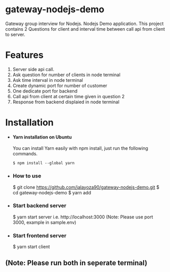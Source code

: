 # gateway-nodejs-demo
Gateway group interview for Nodejs. Nodejs Demo application.
This project contains 2 Questions for client and interval time between call api from client to server.

# Features

1. Server side api call.
2. Ask question for number of clients  in node terminal
3. Ask time interval in node terminal
4. Create dynamic port for number of customer
5. One dedicate port for backend
6. Call api from client at certain time given in question 2
7. Response from backend displaied in node terminal

# Installation

- #### Yarn installation on Ubuntu

  You can install Yarn easily with npm install, just run the following commands.

      $ npm install --global yarn
      
- ### How to use

    $ git clone https://github.com/jalayoza90/gateway-nodejs-demo.git
    $ cd gateway-nodejs-demo
    $ yarn add

- ### Start backend server
    $ yarn start server
    i.e. http://localhost:3000 (Note: Please use port 3000, example in sample.env)

- ### Start frontend server
    $ yarn start client
 
## (Note: Please run both in seperate terminal)